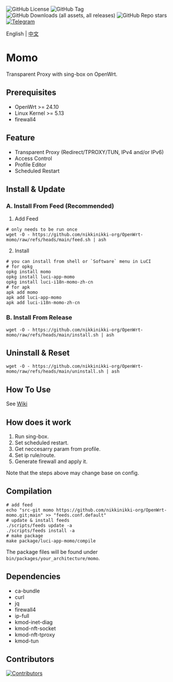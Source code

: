 ![GitHub License](https://img.shields.io/github/license/nikkinikki-org/OpenWrt-momo?style=for-the-badge&logo=github) ![GitHub Tag](https://img.shields.io/github/v/release/nikkinikki-org/OpenWrt-momo?style=for-the-badge&logo=github) ![GitHub Downloads (all assets, all releases)](https://img.shields.io/github/downloads/nikkinikki-org/OpenWrt-momo/total?style=for-the-badge&logo=github) ![GitHub Repo stars](https://img.shields.io/github/stars/nikkinikki-org/OpenWrt-momo?style=for-the-badge&logo=github) [![Telegram](https://img.shields.io/badge/Telegram-gray?style=for-the-badge&logo=telegram)](https://t.me/nikkinikki_org)

English | [中文](README.zh.md)

# Momo

Transparent Proxy with sing-box on OpenWrt.

## Prerequisites

- OpenWrt >= 24.10
- Linux Kernel >= 5.13
- firewall4

## Feature

- Transparent Proxy (Redirect/TPROXY/TUN, IPv4 and/or IPv6)
- Access Control
- Profile Editor
- Scheduled Restart

## Install & Update

### A. Install From Feed (Recommended)

1. Add Feed

```shell
# only needs to be run once
wget -O - https://github.com/nikkinikki-org/OpenWrt-momo/raw/refs/heads/main/feed.sh | ash
```

2. Install

```shell
# you can install from shell or `Software` menu in LuCI
# for opkg
opkg install momo
opkg install luci-app-momo
opkg install luci-i18n-momo-zh-cn
# for apk
apk add momo
apk add luci-app-momo
apk add luci-i18n-momo-zh-cn
```

### B. Install From Release

```shell
wget -O - https://github.com/nikkinikki-org/OpenWrt-momo/raw/refs/heads/main/install.sh | ash
```

## Uninstall & Reset

```shell
wget -O - https://github.com/nikkinikki-org/OpenWrt-momo/raw/refs/heads/main/uninstall.sh | ash
```

## How To Use

See [Wiki](https://github.com/nikkinikki-org/OpenWrt-momo/wiki)

## How does it work
 
1. Run sing-box.
2. Set scheduled restart.
3. Get neccesarry param from profile.
4. Set ip rule/route.
5. Generate firewall and apply it.

Note that the steps above may change base on config.

## Compilation

```shell
# add feed
echo "src-git momo https://github.com/nikkinikki-org/OpenWrt-momo.git;main" >> "feeds.conf.default"
# update & install feeds
./scripts/feeds update -a
./scripts/feeds install -a
# make package
make package/luci-app-momo/compile
```

The package files will be found under `bin/packages/your_architecture/momo`.

## Dependencies

- ca-bundle
- curl
- jq
- firewall4
- ip-full
- kmod-inet-diag
- kmod-nft-socket
- kmod-nft-tproxy
- kmod-tun

## Contributors

[![Contributors](https://contrib.rocks/image?repo=nikkinikki-org/OpenWrt-momo)](https://github.com/nikkinikki-org/OpenWrt-momo/graphs/contributors)
